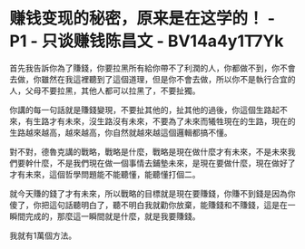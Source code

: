 # 赚钱变现的秘密，原来是在这学的！ - P1 - 只谈赚钱陈昌文 - BV14a4y1T7Yk

首先我告訴你為了賺錢，你要拉黑所有給你帶不了利潤的人，你都做不到，你不會去做，你雖然在我這裡聽到了這個道理，但是你不會去做，所以你不是執行合宜的人，父母不要拉黑，其他人都可以拉黑了，不要扯獨。

你講的每一句話就是賺錢變現，不要扯其他的，扯其他的過後，你這個生路起不來，有生路才有未來，沒生路沒有未來，不要為了未來而犧牲現在的生路，現在的生路越來越高，越來越高，你自然就越來越這個邏輯都搞不懂。

對不對，德魯克講的戰略，戰略是什麼，戰略是現在做什麼才有未來，不是未來我們要幹什麼，不是我們現在做一個事情去鋪墊未來，是現在要做什麼，現在做好了才有未來，這個哲學問題能不能聽懂，能聽懂打個二。

就今天賺的錢了才有未來，所以戰略的目標就是現在要賺錢，你賺不到錢是因為你傻了，你把這句話聽明白了，聽不明白我就勸你放棄，能賺錢和不賺錢，這是在一瞬間完成的，那麼這一瞬間就是什麼，就是我要賺錢。

我就有1萬個方法。